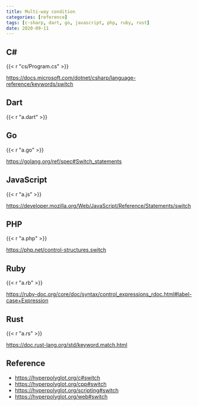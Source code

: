 ```yaml
---
title: Multi-way condition
categories: [reference]
tags: [c-sharp, dart, go, javascript, php, ruby, rust]
date: 2020-09-11
---
```


## C#

{{< r "cs/Program.cs" >}}

<https://docs.microsoft.com/dotnet/csharp/language-reference/keywords/switch>

## Dart

{{< r "a.dart" >}}

## Go

{{< r "a.go" >}}

<https://golang.org/ref/spec#Switch_statements>

## JavaScript

{{< r "a.js" >}}

<https://developer.mozilla.org/Web/JavaScript/Reference/Statements/switch>

## PHP

{{< r "a.php" >}}

<https://php.net/control-structures.switch>

## Ruby

{{< r "a.rb" >}}

<https://ruby-doc.org/core/doc/syntax/control_expressions_rdoc.html#label-case+Expression>

## Rust

{{< r "a.rs" >}}

<https://doc.rust-lang.org/std/keyword.match.html>

## Reference

- <https://hyperpolyglot.org/c#switch>
- <https://hyperpolyglot.org/cpp#switch>
- <https://hyperpolyglot.org/scripting#switch>
- <https://hyperpolyglot.org/web#switch>
